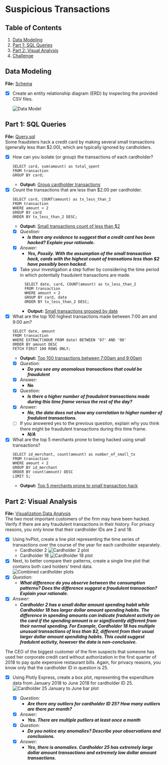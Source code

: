 # Suspicious Transactions

<!--- <img src="https://external-content.duckduckgo.com/iu/?u=https%3A%2F%2Fwallpapers.moviemania.io%2Fdesktop%2Fmovie%2F4133%2F2491ad%2Fblow-desktop-wallpaper.jpg%3Fw%3D2552%26h%3D1442&f=1&nofb=1" alt="ether" width="100%"/>
-->

## Table of Contents
1. [Data Modeling](#data-modeling)
2. [Part 1: SQL Queries](#part-1-sql-queries)
3. [Part 2: Visual Analysis](#part-2-visual-analysis)
4. [Challenge](#challenge)

## Data Modeling
**File:** [Schema](./schema.sql)
- [x] Create an entity relationship diagram (ERD) by inspecting the provided CSV files.

  ![Data Model](./images/database_ERD.png)

## Part 1: SQL Queries
**File:** [Query.sql](./query.sql) <br>
Some fraudsters hack a credit card by making several small transactions (generally less than $2.00), which are typically ignored by cardholders. 
  - [x] How can you isolate (or group) the transactions of each cardholder? 
    ```
    SELECT card, sum(amount) as total_spent
    FROM transaction 
    GROUP BY card;
    ```
    - **Output:** [Group cardholder transactions](./output/grouping_cardholders.csv)
  - [x] Count the transactions that are less than $2.00 per cardholder. 
    ```
    SELECT card, COUNT(amount) as tx_less_than_2
    FROM transaction
    WHERE amount < 2
    GROUP BY card
    ORDER BY tx_less_than_2 DESC;
    ```
    - **Output:** [Small transactions count of less than $2](./output/tx_less_than_2.csv)
    - [x] *Question:* 
      - ***Is there any evidence to suggest that a credit card has been hacked? Explain your rationale.***
    - [x] *Answer:* 
      - ***Yes, Possily. With the assumption of the small transaction hack, cards with the highest count of transations less than $2 have possibly been hacked.***
    - [x] Take your investigation a step futher by considering the time period in which potentially fraudulent transactions are made. 
      ```
        SELECT date, card, COUNT(amount) as tx_less_than_2
        FROM transaction
        WHERE amount < 2
        GROUP BY card, date
        ORDER BY tx_less_than_2 DESC;
       ```
      - **Output:** [Small transactions grouped by date](./output/tx_less_than_2_groupby_date.csv)
  - [x] What are the top 100 highest transactions made between 7:00 am and 9:00 am? 
    ```
    SELECT date, amount
    FROM transaction
    WHERE EXTRACT(HOUR FROM date) BETWEEN '07' AND '08'
    ORDER BY amount DESC
    FETCH FIRST 100 ROWS ONLY;
    ```
      - **Output:** [Top 100 transactions between 7:00am and 9:00am](./output/top_100_highest_tx_7am_to_9am.csv)
      - [x] *Question:*
        - ***Do you see any anomalous transactions that could be fraudulent***
      - [x] *Answer:* 
        - **No**
      - [x] *Question:* 
        - ***Is there a higher number of fraudulent transactions made during this time frame versus the rest of the day?***
      - [x] *Answer:* 
        - ***No, the data does not show any correlation to higher number of fradulent transactions.***
      - [ ] If you answered yes to the previous question, explain why you think there might be fraudulent transactions during this time frame.
        - ***N/A***
  - [x] What are the top 5 merchants prone to being hacked using small transactions? 
    ```
    SELECT id_merchant, count(amount) as number_of_small_tx
    FROM transaction
    WHERE amount < 2
    GROUP BY id_merchant
    ORDER BY count(amount) DESC
    LIMIT 5;
    ```
      - **Output:** [Top 5 merchants prone to small transaction hack](./output/top_5_merchants_small_tx_hack.csv)

## Part 2: Visual Analysis
**File:** [Visualization Data Analysis](./visual_data_analysis.ipynb) <br>
The two most important customers of the firm may have been hacked. Verify if there are any fraudulent transactions in their history. For privacy reasons, you only know that their cardholder IDs are 2 and 18.

  - [x] Using hvPlot, create a line plot representing the time series of transactions over the course of the year for each cardholder separately. 
    - Cardholder 2
      ![Cardholder 2 plot](./images/cardholder_2_line_plot.png)  
    - Cardholder 18
      ![Cardholder 18 plot](./images/cardholder_18_line_plot.png) 
  - [x] Next, to better compare their patterns, create a single line plot that contains both card holders' trend data.  
    ![Combined cardholder plots](./images/combined_carholder_2%2618_plots.png)
  - [x] *Question:* 
    * ***What difference do you observe between the consumption patterns? Does the difference suggest a fraudulent transaction? Explain your rationale.***
  - [x] *Answer:*
    * ***Cardholder 2 has a small dollar amount spending habit while Cardholder 18 has larger dollar amount spending habits. The difference in spending amounts can indicate fradulent activity on the card if the spending amount is or significantly different from their normal spending. For Example, Cardholder 18 has multiple unusual transactions of less than $2, different from their usual larger dollar amount spendidng habits. This could suggest fradulent activity, however the data is non-conclusive.***

The CEO of the biggest customer of the firm suspects that someone has used her corporate credit card without authorization in the first quarter of 2018 to pay quite expensive restaurant bills. Again, for privacy reasons, you know only that the cardholder ID in question is 25.

  - [x] Using Plotly Express, create a box plot, representing the expenditure data from January 2018 to June 2018 for cardholder ID 25.
    ![Cardholder 25 January to June bar plot](./images/cardholder_25_bar_jan_to_june.png)

    - [x] *Question:*
      - ***Are there any outliers for cardholder ID 25? How many outliers are there per month?***
    - [x] *Answer:*
      - ***Yes. There are multiple putliers at least once a month***
    - [x] *Question:*
      - ***Do you notice any anomalies? Describe your observations and conclusions.***
    - [x] *Answer:*
      - ***Yes, there is anomalies. Cardholder 25 has extremely large dollar amount transactions and extremely low dollar amount transactions.***

<!--
## Challenge

* Use the [challenge starter notebook](Starter_Files/challenge.ipynb) to code two Python functions:

* One that uses standard deviation to identify anomalies for any cardholder.

* Another that uses interquartile range to identify anomalies for any cardholder.

* For help with outliers detection, read the following articles:

  * [How to Calculate Outliers](https://www.wikihow.com/Calculate-Outliers)

  * [Removing Outliers Using Standard Deviation in Python](https://www.kdnuggets.com/2017/02/removing-outliers-standard-deviation-python.html)

  * [How to Use Statistics to Identify Outliers in Data](https://machinelearningmastery.com/how-to-use-statistics-to-identify-outliers-in-data/)
-->
